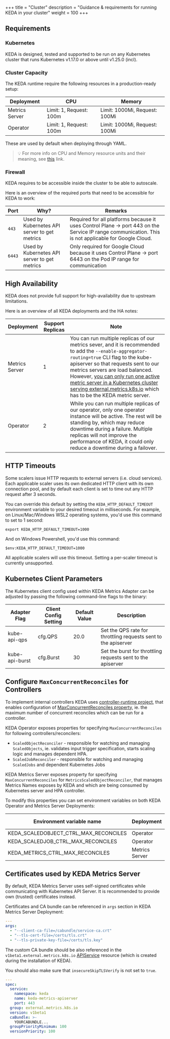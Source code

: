 +++
title = "Cluster"
description = "Guidance & requirements for running KEDA in your cluster"
weight = 100
+++

## Requirements

### Kubernetes

KEDA is designed, tested and supported to be run on any Kubernetes cluster that runs Kubernetes v1.17.0 or above until v1.25.0 (incl).

### Cluster Capacity

The KEDA runtime require the following resources in a production-ready setup:

| Deployment     | CPU                     | Memory                        |
| -------------- | ----------------------- | ----------------------------- |
| Metrics Server | Limit: 1, Request: 100m | Limit: 1000Mi, Request: 100Mi |
| Operator       | Limit: 1, Request: 100m | Limit: 1000Mi, Request: 100Mi |

These are used by default when deploying through YAML.

> 💡 For more info on CPU and Memory resource units and their meaning, see [this](https://kubernetes.io/docs/concepts/configuration/manage-resources-containers/#resource-units-in-kubernetes) link.

### Firewall

KEDA requires to be accessible inside the cluster to be able to autoscale.

Here is an overview of the required ports that need to be accessible for KEDA to work:

| Port   | Why?                                         | Remarks                                                                                                                                                   |
| ------ | -------------------------------------------- | --------------------------------------------------------------------------------------------------------------------------------------------------------- |
| `443`  | Used by Kubernetes API server to get metrics | Required for all platforms because it uses Control Plane &#8594; port 443 on the Service IP range communication. This is not applicable for Google Cloud. |
| `6443` | Used by Kubernetes API server to get metrics | Only required for Google Cloud because it uses Control Plane &#8594; port 6443 on the Pod IP range for communication                                      |

## High Availability

KEDA does not provide full support for high-availability due to upstream limitations.

Here is an overview of all KEDA deployments and the HA notes:

| Deployment     | Support Replicas | Note                                                                                                                                                                                                                                                                                                                                                                                                                                               |
| -------------- | ---------------- | -------------------------------------------------------------------------------------------------------------------------------------------------------------------------------------------------------------------------------------------------------------------------------------------------------------------------------------------------------------------------------------------------------------------------------------------------- |
| Metrics Server | 1                | You can run multiple replicas of our metrics sever, and it is recommended to add the `--enable-aggregator-routing=true` CLI flag to the kube-apiserver so that requests sent to our metrics servers are load balanced. However, [you can only run one active metric server in a Kubernetes cluster serving external.metrics.k8s.io](https://github.com/kubernetes-sigs/custom-metrics-apiserver/issues/70) which has to be the KEDA metric server. |
| Operator       | 2                | While you can run multiple replicas of our operator, only one operator instance will be active. The rest will be standing by, which may reduce downtime during a failure. Multiple replicas will not improve the performance of KEDA, it could only reduce a downtime during a failover.                                                                                                                                                           |

## HTTP Timeouts

Some scalers issue HTTP requests to external servers (i.e. cloud services). Each applicable scaler uses its own dedicated HTTP client with its own connection pool, and by default each client is set to time out any HTTP request after 3 seconds.

You can override this default by setting the `KEDA_HTTP_DEFAULT_TIMEOUT` environment variable to your desired timeout in milliseconds. For example, on Linux/Mac/Windows WSL2 operating systems, you'd use this command to set to 1 second:

```shell
export KEDA_HTTP_DEFAULT_TIMEOUT=1000
```

And on Windows Powershell, you'd use this command:

```shell
$env:KEDA_HTTP_DEFAULT_TIMEOUT=1000
```

All applicable scalers will use this timeout. Setting a per-scaler timeout is currently unsupported.

## Kubernetes Client Parameters

The Kubernetes client config used within KEDA Metrics Adapter can be adjusted by passing the following command-line flags to the binary:

| Adapter Flag   | Client Config Setting | Default Value | Description                                                    |
| -------------- | --------------------- | ------------- | -------------------------------------------------------------- |
| kube-api-qps   | cfg.QPS               | 20.0          | Set the QPS rate for throttling requests sent to the apiserver |
| kube-api-burst | cfg.Burst             | 30            | Set the burst for throttling requests sent to the apiserver    |

## Configure `MaxConcurrentReconciles` for Controllers

To implement internal controllers KEDA uses [controller-runtime project](https://github.com/kubernetes-sigs/controller-runtime), that enables configuration of [MaxConcurrentReconciles property](https://pkg.go.dev/sigs.k8s.io/controller-runtime/pkg/controller#Options), ie. the maximum number of concurrent reconciles which can be run for a controller.

KEDA Operator exposes properties for specifying `MaxConcurrentReconciles` for following controllers/reconcilers:

- `ScaledObjectReconciler` - responsible for watching and managing `ScaledObjects`, ie. validates input trigger specification, starts scaling logic and manages dependent HPA.
- `ScaledJobReconciler` - responsible for watching and managing `ScaledJobs` and dependent Kubernetes Jobs

KEDA Metrics Server exposes property for specifying `MaxConcurrentReconciles` for `MetricsScaledObjectReconciler`, that manages Metrics Names exposes by KEDA and which are being consumed by Kubernetes server and HPA controller.

To modify this properties you can set environment variables on both KEDA Operator and Metrics Server Deployments:

| Environment variable name             | Deployment     | Default Value | Affected reconciler           |
| ------------------------------------- | -------------- | ------------- | ----------------------------- |
| KEDA_SCALEDOBJECT_CTRL_MAX_RECONCILES | Operator       | 5             | ScaledObjectReconciler        |
| KEDA_SCALEDJOB_CTRL_MAX_RECONCILES    | Operator       | 1             | ScaledJobReconciler           |
| KEDA_METRICS_CTRL_MAX_RECONCILES      | Metrics Server | 1             | MetricsScaledObjectReconciler |

## Certificates used by KEDA Metrics Server

By default, KEDA Metrics Server uses self-signed certificates while communicating with Kubernetes API Server. It is recommended to provide own (trusted) certificates instead.

Certificates and CA bundle can be referenced in `args` section in KEDA Metrics Server Deployment:

```yaml
---
args:
  - "--client-ca-file=/cabundle/service-ca.crt"
  - "--tls-cert-file=/certs/tls.crt"
  - "--tls-private-key-file=/certs/tls.key"
```

The custom CA bundle should be also referenced in the `v1beta1.external.metrics.k8s.io` [APIService](https://kubernetes.io/docs/reference/kubernetes-api/cluster-resources/api-service-v1/#APIServiceSpec) resource (which is created during the installation of KEDA).

You should also make sure that `insecureSkipTLSVerify` is not set to `true`.

```yaml
---
spec:
  service:
    namespace: keda
    name: keda-metrics-apiserver
    port: 443
  group: external.metrics.k8s.io
  version: v1beta1
  caBundle: >-
    YOURCABUNDLE...
  groupPriorityMinimum: 100
  versionPriority: 100
```
